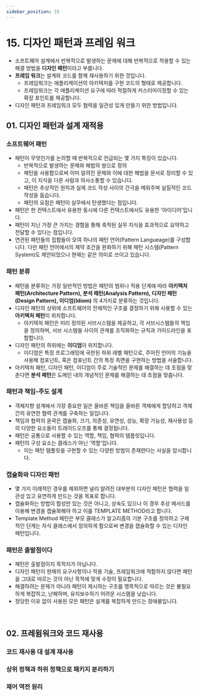 ```yaml
---
sidebar_position: 15
---
```


# 15. 디자인 패턴과 프레임 워크

- 소프트웨어 설계에서 반복적으로 발생하는 문제에 대해 반복적으로 적용할 수 있는 해결 방법을 **디자인 패턴**이라고 부릅니다.
- **프레임 워크**는 설계와 코드를 함께 재사용하기 위한 것입니다.
  - 프레임워크는 애플리케이션의 아키텍처를 구현 코드의 형태로 제공합니다.
  - 프레임워크는 각 애플리케이션 요구에 따라 적절하게 커스터마이징할 수 있는 확장 포인트를 제공합니다.
- 디자인 패턴과 프레임워크 모두 협력을 일관성 있게 만들기 위한 방법입니다.

## 01. 디자인 패턴과 설계 재적용

### 소프트웨어 패턴

- 패턴이 무엇인가를 논의할 때 반복적으로 언급되는 몇 가지 특징이 있습니다.
  - 반복적으로 발생하는 문제와 해법의 쌍으로 정의
  - 패턴을 사용함으로써 이미 알려진 문제와 이에 대한 해법을 문서로 정리할 수 있고, 이 지식을 다른 사람과 의사소통할 수 있습니다.
  - 패턴은 추상적인 원칙과 실제 코드 작성 사이의 간극을 메워주며 실질적인 코드 작성을 돕습니다.
  - 패턴의 요점은 패턴이 실무에서 탄생했다는 점입니다.
- 패턴은 한 컨텍스트에서 유용한 동시에 다른 컨텍스트에서도 유용한 '아이디어'입니다.
- 패턴이 지닌 가장 큰 가치는 경험을 통해 축적된 실무 지식을 효과적으로 요약하고 전달할 수 있다는 점입니다.
- 연관된 패턴들의 집합들이 모여 하나의 패턴 언어(Pattern Langueage)를 구성합니다. 다만 패턴 언어에서의 제약 조건을 완화하기 위해 패턴 시스템(Pattern System)도 제안되었으나 현재는 같은 의미로 쓰이고 있습니다.

### 패턴 분류

- 패턴을 분류하는 가장 일반적인 방법은 패턴의 범위나 적용 단계에 따라 **아키텍처 패턴(Architecture Pattern), 분석 패턴(Analysis Pattern), 디자인 패턴(Design Pattern), 이디엄(Idiom)** 의 4가지로 분류하는 것입니다.
- 디자인 패턴의 상위에 소프트웨어의 전체적인 구조를 결정하기 위해 사용할 수 있는 **아키텍처 패턴**이 위치합니다.
  - 아키텍처 패턴은 미리 정의된 서브시스템을 제공하고, 각 서브시스템들의 책임을 정의하며, 서브 시스템들 사이의 관계를 조직화하는 규칙과 가이드라인을 포함합니다.
- 디자인 패턴의 하위에는 **이디엄**이 위치합니다.
  - 이디엄은 특정 프로그래밍에 국한된 하위 레벨 패턴으로, 주어진 언어의 기능을 사용해 컴포넌트, 혹은 컴포넌트 간의 특정 측면을 구현하는 방법을 서술합니다.
- 아키텍처 패턴, 디자인 패턴, 이디엄이 주로 기술적인 문제를 해결하는 데 초점을 맞춘다면 **분석 패턴**은 도메인 내의 개념적인 문제를 해결하는 데 초점을 맞춥니다.

### 패턴과 책임-주도 설계

- 객체지향 설계에서 가장 중요한 일은 올바른 책임을 올바른 객체에게 할당하고 객체 간의 유연한 협력 관계를 구축하는 일입니다.
- 책임과 협력의 윤곽은 캡슐화, 크기, 의존성, 유연성, 성능, 확장 가능성, 재사용성 등의 다양한 요소들이 트레이드오프를 통해 결정됩니다.
- 패턴은 공통으로 사용할 수 있는 역할, 책임, 협력의 템플릿입니다.
- 패턴의 구성 요소는 클래스가 아닌 '역할'입니다.
  - 이는 패턴 템플릿을 구현할 수 있는 다양한 방법이 존재한다는 사실을 암시합니다.

### 캡슐화와 디자인 패턴

- 몇 가지 이례적인 경우를 제외하면 널리 알려진 대부분의 디자인 패턴은 협력을 일관성 있고 유연하게 만드는 것을 목표로 합니다.
- 캡슐화하는 방법이 합성만 있는 것은 아니고, 상속도 있으나 이 경우 추상 메서드를 이용해 변경을 캡슐화해야 하고 이를 TEMPLATE METHOD라고 합니다.
- Template Method 패턴은 부모 클래스가 알고리즘의 기본 구조를 정의하고 구체적인 단계는 자식 클래스에서 정의하게 함으로써 변경을 캡슐화할 수 있는 디자인 패턴입니다.

### 패턴은 출발점이다

- 패턴은 출발점이지 목적지가 아닙니다.
- 디자인 패턴이 현재의 요구사항이나 적용 기술, 프레임워크에 적합하지 않다면 패턴을 그대로 따르는 것이 아닌 목적에 맞게 수정이 필요합니다.
- 해결하려는 문제가 아니라 패턴이 제시하는 구조를 맹목적으로 따르는 것은 불필요하게 복잡하고, 난해하며, 유지보수하기 어려운 시스템을 낮습니다.
- 정당한 이유 없이 사용된 모든 패턴은 설계를 복잡하게 만드는 장애물입니다.

<br/>

## 02. 프레윔워크와 코드 재사용

### 코드 재사용 대 설계 재사용

### 상위 정책과 하위 정책으로 패키지 분리하기

### 제어 역전 원리